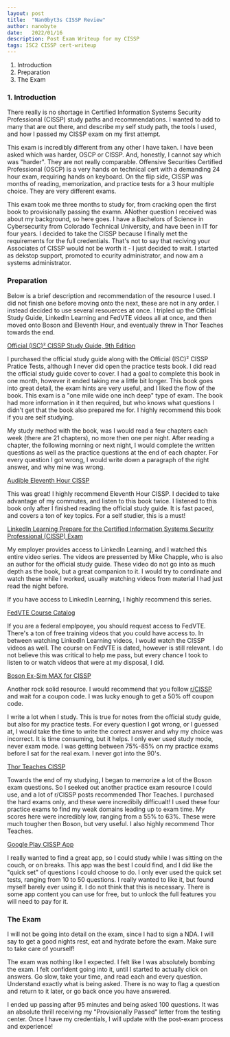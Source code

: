 ```yaml
---
layout: post
title:  "Nan0byt3s CISSP Review"
author: nanobyte
date:   2022/01/16
description: Post Exam Writeup for my CISSP
tags: ISC2 CISSP cert-writeup
---
```


1. Introduction
2. Preparation
3. The Exam

<h3>1. Introduction</h3>

There really is no shortage in Certified Information Systems Security Professional (CISSP) study paths and recommendations. I wanted to add to many that are out there, and describe my self study path, the tools I used, and how I passed my CISSP exam on my first attempt.

This exam is incredibly different from any other I have taken. I have been asked which was harder, OSCP or CISSP. And, honestly, I cannot say which was "harder". They are not really comparable. Offensive Securities Certified Professional (OSCP) is a very hands on technical cert with a demanding 24 hour exam, requiring hands on keyboard. On the flip side, CISSP was months of reading, memorization, and practice tests for a 3 hour multiple choice. They are very different exams.

This exam took me three months to study for, from cracking open the first book to provisionally passing the examn. ANother question I received was about my background, so here goes. I have a Bachelors of Science in Cybersecurity from Colorado Technical University, and have been in IT for four years. I decided to take the CISSP because I finally met the requirements for the full credentials. That's not to say that reciving your Associates of CISSP would not be worth it - I just decided to wait. I started as dekstop support, promoted to ecurity administrator, and now am a systems administrator.

<h3>Preparation</h3>

Below is a brief description and recommendation of the resource I used. I did not finish one before moving onto the next, these are not in any order. I instead decided to use several resouerces at once. I tripled up the Official Study Guide, LinkedIn Learning and FedVTE videos all at once, and then moved onto Boson and Eleventh Hour, and eventually threw in Thor Teaches towards the end.

<a href="https://www.wiley.com/en-us/%28ISC%292+CISSP+Certified+Information+Systems+Security+Professional+Official+Study+Guide%2C+9th+Edition-p-9781119786238" target="_blank">Official (ISC)² CISSP Study Guide, 9th Edition</a>

I purchased the official study guide along with the Official (ISC)² CISSP Pratice Tests, although I never did open the practice tests book. I did read the official study guide cover to cover. I had a goal to complete this book in one month, however it ended taking me a little bit longer. This book goes into great detail, the exam hints are very useful, and I liked the flow of the book. This exam is a "one mile wide one inch deep" type of exam. The book had more information in it then required, but who knows what questions I didn't get that the book also prepared me for. I highly recommend this book if you are self studying.

My study method with the book, was I would read a few chapters each week (there are 21 chapters), no more then one per night. After reading a chapter, the following morning or next night, I would complete the written questions as well as the practice questions at the end of each chapter. For every question I got wrong, I would write down a paragraph of the right answer, and why mine was wrong.

<a href="https://www.audible.com/pd/Eleventh-Hour-CISSP-Audiobook/B08SMQ3CTF?source_code=GO1DH13310082090P1&ds_rl=1262685&ds_rl=1263561&ds_rl=1260658&gclid=Cj0KCQiAoY-PBhCNARIsABcz772GJGazEi8FeC477CPH4IkRC1Lbwx52waY_0gR71O4229M-5NQbb0AaAoUYEALw_wcB&gclsrc=aw.ds" target="_blank">Audible Eleventh Hour CISSP</a>

This was great! I highly recommend Eleventh Hour CISSP. I decided to take advantage of my commutes, and listen to this book twice. I listened to this book only after I finished reading the official study guide. It is fast paced, and covers a ton of key topics. For a self studier, this is a must!

<a href="https://www.linkedin.com/learning/paths/prepare-for-the-certified-information-systems-security-professional-cissp-exam" target="_blank">LinkedIn Learning Prepare for the Certified Information Systems Security Professional (CISSP) Exam</a>

My employer provides access to LinkedIn Learning, and I watched this entire video series. The videos are pressented by Mike Chapple, who is also an author for the official study guide. These video do not go into as much depth as the book, but a great companion to it. I would try to corrdinate and watch these while I worked, usually watching videos from material I had just read the night before.

If you have access to LinkedIn Learning, I highly recommend this series.

<a href="https://fedvte.usalearning.gov/coursecat_external.php" target="_blank">FedVTE Course Catalog</a>

If you are a federal emplpoyee, you should request access to FedVTE. There's a ton of free training videos that you could have access to. In between watching LinkedIn Learning videos, I would watch the CISSP videos as well. The course on FedVTE is dated, however is still relevant. I do not believe this was critical to help me pass, but every chance I took to listen to or watch videos that were at my disposal, I did.

<a href="https://www.boson.com/practice-exam/cissp-isc2-practice-exam" target="_blank">Boson Ex-Sim MAX for CISSP</a>

Another rock solid resource. I would recommend that you follow <a href="https://www.reddit.com/r/cissp/" target="_blank">r/CISSP</a> and wait for a coupon code. I was lucky enough to get a 50% off coupon code.

I write a lot when I study. This is true for notes from the official study guide, but also for my practice tests. For every question I got wrong, or I guessed at, I would take the time to write the correct answer and why my choice was incorrect. It is time consuming, but it helps. I only ever used study mode, never exam mode. I was getting between 75%-85% on my practice exams before I sat for the real exam. I never got into the 90's.

<a href="https://thorteaches.com/cissp/" target="_blank">Thor Teaches CISSP</a>

Towards the end of my studying, I began to memorize a lot of the Boson exam questions. So I seeked out another practice exam resource I could use, and a lot of r/CISSP posts recommended Thor Teaches. I purchased the hard exams only, and these were incredibily difficualt! I used these four practice exams to find my weak domains leading up to exam time. My scores here were incredibly low, ranging from a 55% to 63%. These were much tougher then Boson, but very useful. I also highly recommend Thor Teaches.

<a href="https://play.google.com/store/apps/details?id=com.learnzapp.cissp&hl=en_US&gl=US" target="_blank">Google Play CISSP App</a>

I really wanted to find a great app, so I could study while I was sitting on the couch, or on breaks. This app was the best I could find, and I did like the "quick set" of questions I could choose to do. I only ever used the quick set tests, ranging from 10 to 50 questions. I really wanted to like it, but found myself barely ever using it. I do not think that this is necessary. There is some app content you can use for free, but to unlock the full features you will need to pay for it.

<h3>The Exam</h3>

I will not be going into detail on the exam, since I had to sign a NDA. I will say to get a good nights rest, eat and hydrate before the exam. Make sure to take care of yourself!

The exam was nothing like I expected. I felt like I was absolutely bombing the exam. I felt confident going into it, until I started to actually click on answers. Go slow, take your time, and read each and every question. Understand exactly what is being asked. There is no way to flag a question and return to it later, or go back once you have answered.

I ended up passing after 95 minutes and being asked 100 questions. It was an absolute thrill receiving my "Provisionally Passed" letter from the testing center. Once I have my credentials, I will update with the post-exam process and experience!
